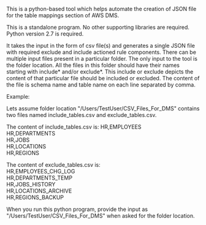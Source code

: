 This is a python-based tool which helps automate the creation of JSON file for the table mappings section of AWS DMS.

This is a standalone program. No other supporting libraries are required. Python version 2.7 is required.

It takes the input in the form of csv file(s) and generates a single JSON file with required exclude and include actioned rule components. There can be multiple input files present in a particular folder. The only input to the tool is the folder location. All the files in this folder should have their names starting with include* and/or exclude*. This include or exclude depicts the content of that particular file should be included or excluded.
The content of the file is schema name and table name on each line separated by comma.

Example:

Lets assume folder location "/Users/TestUser/CSV_Files_For_DMS" contains two files named include_tables.csv and exclude_tables.csv.

The content of include_tables.csv is:
HR,EMPLOYEES  
HR,DEPARTMENTS   
HR,JOBS  
HR,LOCATIONS   
HR,REGIONS  

The content of exclude_tables.csv is:  
HR,EMPLOYEES_CHG_LOG  
HR,DEPARTMENTS_TEMP   
HR,JOBS_HISTORY   
HR,LOCATIONS_ARCHIVE   
HR,REGIONS_BACKUP  

When you run this python program, provide the input as "/Users/TestUser/CSV_Files_For_DMS" when asked for the folder location.

